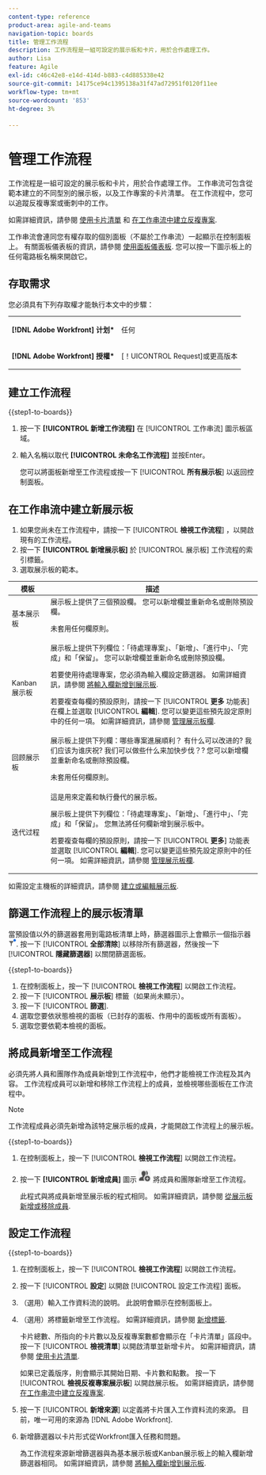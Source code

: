 ```yaml
---
content-type: reference
product-area: agile-and-teams
navigation-topic: boards
title: 管理工作流程
description: 工作流程是一組可設定的展示板和卡片，用於合作處理工作。
author: Lisa
feature: Agile
exl-id: c46c42e8-e14d-414d-b883-c4d885338e42
source-git-commit: 14175ce94c1395138a31f47ad72951f0120f11ee
workflow-type: tm+mt
source-wordcount: '853'
ht-degree: 3%

---
```


# 管理工作流程

工作流程是一組可設定的展示板和卡片，用於合作處理工作。 工作串流可包含從範本建立的不同型別的展示板，以及工作專案的卡片清單。 在工作流程中，您可以追蹤反複專案或衝刺中的工作。

如需詳細資訊，請參閱 [使用卡片清單](/help/quicksilver/agile/use-boards-agile-planning-tools/use-card-list.md) 和 [在工作串流中建立反複專案](/help/quicksilver/agile/use-boards-agile-planning-tools/create-an-iteration-in-workstream.md).

工作串流會連同您有權存取的個別面板（不屬於工作串流）一起顯示在控制面板上。 有關面板儀表板的資訊，請參閱 [使用面板儀表板](/help/quicksilver/agile/get-started-with-boards/use-boards-page.md). 您可以按一下圖示板上的任何電路板名稱來開啟它。

## 存取需求

您必須具有下列存取權才能執行本文中的步驟：

<table style="table-layout:auto"> 
 <col> 
 </col> 
 <col> 
 </col> 
 <tbody> 
  <tr> 
   <td role="rowheader"><strong>[!DNL Adobe Workfront] 计划*</strong></td> 
   <td> <p>任何</p> </td> 
  </tr> 
  <tr> 
   <td role="rowheader"><strong>[!DNL Adobe Workfront] 授權*</strong></td> 
   <td> <p>[！UICONTROL Request]或更高版本</p> </td> 
  </tr> 
 </tbody> 
</table>

## 建立工作流程

{{step1-to-boards}}

1. 按一下 **[!UICONTROL 新增工作流程]** 在 [!UICONTROL 工作串流] 圖示板區域。
1. 輸入名稱以取代 **[!UICONTROL 未命名工作流程]** 並按Enter。

   您可以將面板新增至工作流程或按一下 [!UICONTROL **所有展示板**] 以返回控制面板。

## 在工作串流中建立新展示板

1. 如果您尚未在工作流程中，請按一下 [!UICONTROL **檢視工作流程**] ，以開啟現有的工作流程。
1. 按一下 **[!UICONTROL 新增展示板]** 於 [!UICONTROL 展示板] 工作流程的索引標籤。
1. 選取展示板的範本。

| 模板 | 描述 |
|---------|----------|
| 基本展示板 | 展示板上提供了三個預設欄。 您可以新增欄並重新命名或刪除預設欄。 <p>未套用任何欄原則。 |
| Kanban 展示板 | 展示板上提供下列欄位：「待處理專案」、「新增」、「進行中」、「完成」和「保留」。 您可以新增欄並重新命名或刪除預設欄。<p>若要使用待處理專案，您必須為輸入欄設定篩選器。 如需詳細資訊，請參閱 [將輸入欄新增到展示板](/help/quicksilver/agile/use-boards-agile-planning-tools/add-intake-column-to-board.md). <p>若要複查每欄的預設原則，請按一下 [!UICONTROL **更多** 功能表] 在欄上並選取 [!UICONTROL **編輯**]. 您可以變更這些預先設定原則中的任何一項。 如需詳細資訊，請參閱 [管理展示板欄](/help/quicksilver/agile/get-started-with-boards/manage-board-columns.md). |
| 回顾展示板 | 展示板上提供下列欄：哪些專案進展順利？ 有什么可以改进的? 我们应该为谁庆祝? 我们可以做些什么来加快步伐？? 您可以新增欄並重新命名或刪除預設欄。 <p>未套用任何欄原則。 |
| 迭代过程 | 這是用來定義和執行疊代的展示板。 <p>展示板上提供下列欄位：「待處理專案」、「新增」、「進行中」、「完成」和「保留」。 您無法將任何欄新增到展示板中。 <p>若要複查每欄的預設原則，請按一下 [!UICONTROL **更多**] 功能表並選取 [!UICONTROL **編輯**]. 您可以變更這些預先設定原則中的任何一項。 如需詳細資訊，請參閱 [管理展示板欄](/help/quicksilver/agile/get-started-with-boards/manage-board-columns.md). |

如需設定主機板的詳細資訊，請參閱 [建立或編輯展示板](/help/quicksilver/agile/get-started-with-boards/create-edit-board.md).

## 篩選工作流程上的展示板清單

當預設值以外的篩選器套用到電路板清單上時，篩選器圖示上會顯示一個指示器 ![已套用篩選器](assets/boards-filterapplied-30x30.png). 按一下 [!UICONTROL **全部清除**] 以移除所有篩選器，然後按一下 [!UICONTROL **隱藏篩選器**] 以關閉篩選面板。

{{step1-to-boards}}

1. 在控制面板上，按一下 [!UICONTROL **檢視工作流程**] 以開啟工作流程。
1. 按一下 [!UICONTROL **展示板**] 標籤（如果尚未顯示）。
1. 按一下 [!UICONTROL **篩選**].
1. 選取您要依狀態檢視的面板（已封存的面板、作用中的面板或所有面板）。
1. 選取您要依範本檢視的面板。

## 將成員新增至工作流程

必須先將人員和團隊作為成員新增到工作流程中，他們才能檢視工作流程及其內容。 工作流程成員可以新增和移除工作流程上的成員，並檢視哪些面板在工作流程中。

>[!NOTE]
>
>工作流程成員必須先新增為該特定展示板的成員，才能開啟工作流程上的展示板。

{{step1-to-boards}}

1. 在控制面板上，按一下 [!UICONTROL **檢視工作流程**] 以開啟工作流程。
1. 按一下 **[!UICONTROL 新增成員]** 圖示 ![新增成員](assets/boards-addmember-spectrum-25x25.png) 將成員和團隊新增至工作流程。

   此程式與將成員新增至展示板的程式相同。 如需詳細資訊，請參閱 [從展示板新增或移除成員](/help/quicksilver/agile/get-started-with-boards/add-members-to-board.md).

## 設定工作流程

{{step1-to-boards}}

1. 在控制面板上，按一下 [!UICONTROL **檢視工作流程**] 以開啟工作流程。
1. 按一下 [!UICONTROL **設定**] 以開啟 [!UICONTROL 設定工作流程] 面板。
1. （選用）輸入工作資料流的說明。 此說明會顯示在控制面板上。
1. （選用）將標籤新增至工作流程。 如需詳細資訊，請參閱 [新增標籤](/help/quicksilver/agile/get-started-with-boards/add-tags.md).

   卡片總數、所指向的卡片數以及反複專案數都會顯示在「卡片清單」區段中。 按一下 [!UICONTROL **檢視清單**] 以開啟清單並新增卡片。 如需詳細資訊，請參閱 [使用卡片清單](/help/quicksilver/agile/use-boards-agile-planning-tools/use-card-list.md).

   如果已定義版序，則會顯示其開始日期、卡片數和點數。 按一下 [!UICONTROL **檢視反複專案展示板**] 以開啟展示板。 如需詳細資訊，請參閱 [在工作串流中建立反複專案](/help/quicksilver/agile/use-boards-agile-planning-tools/create-an-iteration-in-workstream.md).

1. 按一下 [!UICONTROL **新增來源**] 以定義將卡片匯入工作資料流的來源。 目前，唯一可用的來源為 [!DNL Adobe Workfront].
1. 新增篩選器以卡片形式從Workfront匯入任務和問題。

   為工作流程來源新增篩選器與為基本展示板或Kanban展示板上的輸入欄新增篩選器相同。 如需詳細資訊，請參閱 [將輸入欄新增到展示板](/help/quicksilver/agile/use-boards-agile-planning-tools/add-intake-column-to-board.md).
